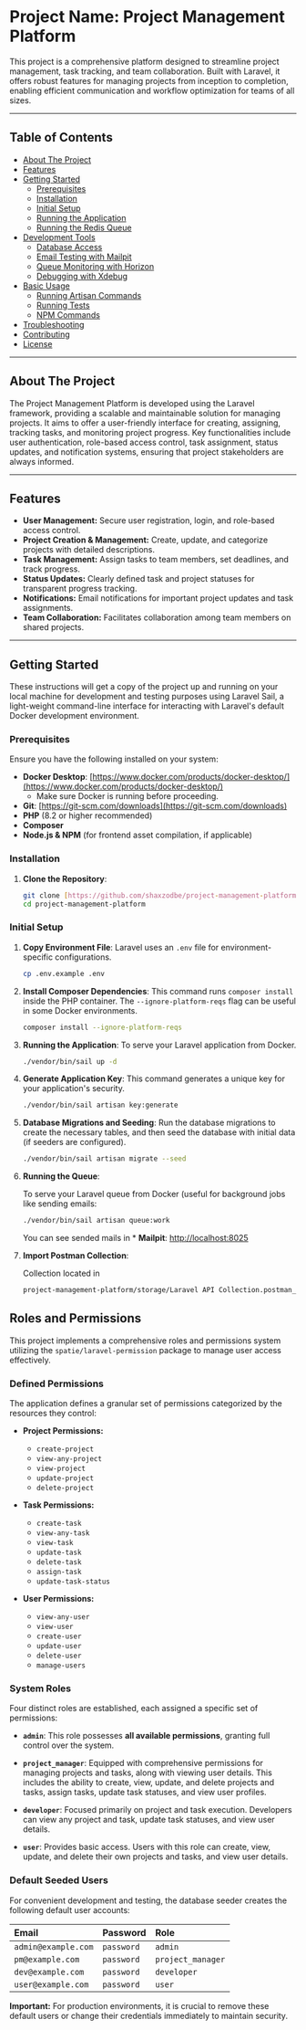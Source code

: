 # Project Name: Project Management Platform

This project is a comprehensive platform designed to streamline project management, task tracking, and team collaboration. Built with Laravel, it offers robust features for managing projects from inception to completion, enabling efficient communication and workflow optimization for teams of all sizes.

---

## Table of Contents

* [About The Project](#about-the-project)
* [Features](#features)
* [Getting Started](#getting-started)
    * [Prerequisites](#prerequisites)
    * [Installation](#installation)
    * [Initial Setup](#initial-setup)
    * [Running the Application](#running-the-application)
    * [Running the Redis Queue](#running-the-redis-queue)
* [Development Tools](#development-tools)
    * [Database Access](#database-access)
    * [Email Testing with Mailpit](#email-testing-with-mailpit)
    * [Queue Monitoring with Horizon](#queue-monitoring-with-horizon)
    * [Debugging with Xdebug](#debugging-with-xdebug)
* [Basic Usage](#basic-usage)
    * [Running Artisan Commands](#running-artisan-commands)
    * [Running Tests](#running-tests)
    * [NPM Commands](#npm-commands)
* [Troubleshooting](#troubleshooting)
* [Contributing](#contributing)
* [License](#license)

---

## About The Project

The Project Management Platform is developed using the Laravel framework, providing a scalable and maintainable solution for managing projects. It aims to offer a user-friendly interface for creating, assigning, tracking tasks, and monitoring project progress. Key functionalities include user authentication, role-based access control, task assignment, status updates, and notification systems, ensuring that project stakeholders are always informed.

---

## Features

* **User Management:** Secure user registration, login, and role-based access control.
* **Project Creation & Management:** Create, update, and categorize projects with detailed descriptions.
* **Task Management:** Assign tasks to team members, set deadlines, and track progress.
* **Status Updates:** Clearly defined task and project statuses for transparent progress tracking.
* **Notifications:** Email notifications for important project updates and task assignments.
* **Team Collaboration:** Facilitates collaboration among team members on shared projects.

---

## Getting Started

These instructions will get a copy of the project up and running on your local machine for development and testing purposes using Laravel Sail, a light-weight command-line interface for interacting with Laravel's default Docker development environment.

### Prerequisites

Ensure you have the following installed on your system:

* **Docker Desktop**: [https://www.docker.com/products/docker-desktop/](https://www.docker.com/products/docker-desktop/)
    * Make sure Docker is running before proceeding.
* **Git**: [https://git-scm.com/downloads](https://git-scm.com/downloads)
* **PHP** (8.2 or higher recommended)
* **Composer**
* **Node.js & NPM** (for frontend asset compilation, if applicable)

### Installation

1.  **Clone the Repository**:

    ```bash
    git clone [https://github.com/shaxzodbe/project-management-platform.git](https://github.com/shaxzodbe/project-management-platform.git)
    cd project-management-platform
    ```

### Initial Setup

1. **Copy Environment File**:
    Laravel uses an `.env` file for environment-specific configurations.

    ```bash
    cp .env.example .env
    ```
2. **Install Composer Dependencies**:
    This command runs `composer install` inside the PHP container. The `--ignore-platform-reqs` flag can be useful in some Docker environments.

    ```bash
    composer install --ignore-platform-reqs
    ```
3. **Running the Application**:
    To serve your Laravel application from Docker.

    ```bash
    ./vendor/bin/sail up -d
    ```

4. **Generate Application Key**:
    This command generates a unique key for your application's security.

    ```bash
    ./vendor/bin/sail artisan key:generate
    ```

5. **Database Migrations and Seeding**:
    Run the database migrations to create the necessary tables, and then seed the database with initial data (if seeders are configured).

    ```bash
    ./vendor/bin/sail artisan migrate --seed
    ```
   
6. **Running the Queue**:

    To serve your Laravel queue from Docker (useful for background jobs like sending emails:

    ```bash
    ./vendor/bin/sail artisan queue:work
    ```
   
    You can see sended mails in * **Mailpit**: [http://localhost:8025](http://localhost:8025)               

7. **Import Postman Collection**:

    Collection located in 
    ```bash
    project-management-platform/storage/Laravel API Collection.postman_collection.json
    ```
## Roles and Permissions

This project implements a comprehensive roles and permissions system utilizing the `spatie/laravel-permission` package to manage user access effectively.

### Defined Permissions

The application defines a granular set of permissions categorized by the resources they control:

* **Project Permissions:**
    * `create-project`
    * `view-any-project`
    * `view-project`
    * `update-project`
    * `delete-project`

* **Task Permissions:**
    * `create-task`
    * `view-any-task`
    * `view-task`
    * `update-task`
    * `delete-task`
    * `assign-task`
    * `update-task-status`

* **User Permissions:**
    * `view-any-user`
    * `view-user`
    * `create-user`
    * `update-user`
    * `delete-user`
    * `manage-users`

### System Roles

Four distinct roles are established, each assigned a specific set of permissions:

* **`admin`**: This role possesses **all available permissions**, granting full control over the system.

* **`project_manager`**: Equipped with comprehensive permissions for managing projects and tasks, along with viewing user details. This includes the ability to create, view, update, and delete projects and tasks, assign tasks, update task statuses, and view user profiles.

* **`developer`**: Focused primarily on project and task execution. Developers can view any project and task, update task statuses, and view user details.

* **`user`**: Provides basic access. Users with this role can create, view, update, and delete their own projects and tasks, and view user details.

### Default Seeded Users

For convenient development and testing, the database seeder creates the following default user accounts:

| Email              | Password   | Role            |
| :----------------- | :--------- | :-------------- |
| `admin@example.com` | `password` | `admin`         |
| `pm@example.com`    | `password` | `project_manager`|
| `dev@example.com`   | `password` | `developer`     |
| `user@example.com`  | `password` | `user`          |

**Important:** For production environments, it is crucial to remove these default users or change their credentials immediately to maintain security.
